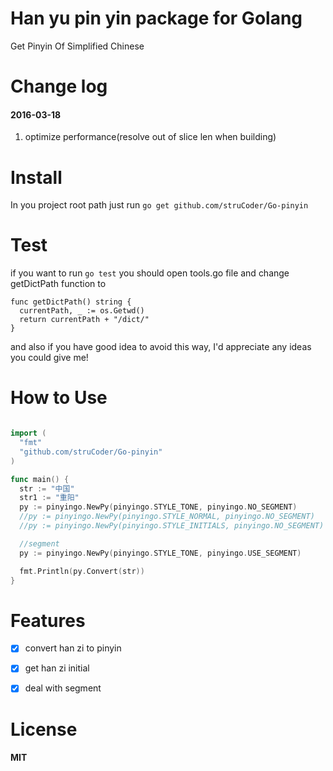 Han yu pin yin package for Golang
==================================

Get Pinyin Of Simplified Chinese


Change log
============

#### 2016-03-18
1. optimize performance(resolve out of slice len when building)


Install
========

In you project root path just run `go get github.com/struCoder/Go-pinyin`


Test
====
if you want to run `go test` you should open tools.go file and change getDictPath function to
```golang
func getDictPath() string {
  currentPath, _ := os.Getwd()
  return currentPath + "/dict/"
}

```

and also if you have good idea to avoid this way, I'd appreciate any ideas you could give me!


How to Use
===========
```go

import (
  "fmt"
  "github.com/struCoder/Go-pinyin"
)

func main() {
  str := "中国"
  str1 := "重阳"
  py := pinyingo.NewPy(pinyingo.STYLE_TONE, pinyingo.NO_SEGMENT)       //string with tone        -> 中国: ["zhōng", "guó"]
  //py := pinyingo.NewPy(pinyingo.STYLE_NORMAL, pinyingo.NO_SEGMENT)   //string without tone     -> 中国: ["zhong", "guo"]
  //py := pinyingo.NewPy(pinyingo.STYLE_INITIALS, pinyingo.NO_SEGMENT) // get initials of string -> 中国: ["zh", "g"]

  //segment
  py := pinyingo.NewPy(pinyingo.STYLE_TONE, pinyingo.USE_SEGMENT)       //string with tone        -> 重阳: ["chóng", "yáng"]

  fmt.Println(py.Convert(str))
}

```

Features
====
-  [x] convert han zi to pinyin
-  [x] get han zi initial
-  [x] deal with segment


License
========
#### MIT
